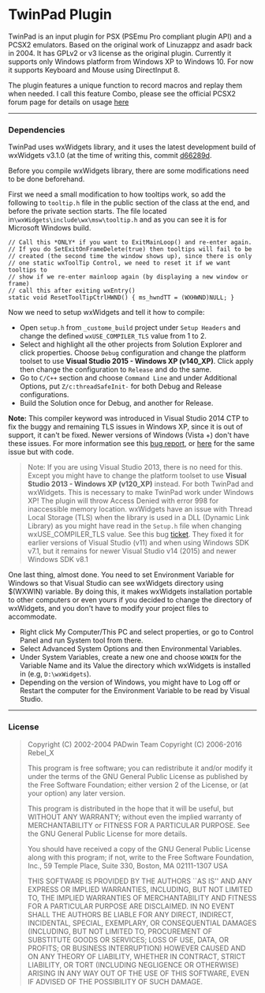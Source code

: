 TwinPad Plugin
=
TwinPad is an input plugin for PSX (PSEmu Pro compliant plugin API) and a PCSX2 emulators. Based on the original work of Linuzappz and asadr back in 2004. It has GPLv2 or v3 license as the original plugin. Currently it supports only Windows platform from Windows XP to Windows 10. For now it supports Keyboard and Mouse using DirectInput 8.

The plugin features a unique function to record macros and replay them when needed. I call this feature Combo, please see the official PCSX2 forum page for details on usage [here](http://forums.pcsx2.net/Thread-TwinPad-v0-9-2)

---
### Dependencies
TwinPad uses wxWidgets library, and it uses the latest development build of
wxWidgets v3.1.0 (at the time of writing this, commit [d66289d](https://github.com/wxWidgets/wxWidgets/commit/d66289dc9573533248e8dc6636fd77e8993c0083).

Before you compile wxWidgets library, there are some modifications need to
be done beforehand.

First we need a small modification to how tooltips work, so add the following
to `tooltip.h` file in the public section of the class at the end, and before the private section starts. The file located in`\wxWidgets\include\wx\msw\tooltip.h` and as you can see it is for Microsoft Windows build.
```
// Call this *ONLY* if you want to ExitMainLoop() and re-enter again.
// If you do SetExitOnFrameDelete(true) then tooltips will fail to be
// created (the second time the window shows up), since there is only
// one static wxToolTip Control, we need to reset it if we want tooltips to 
// show if we re-enter mainloop again (by displaying a new window or frame)
// call this after exiting wxEntry()
static void ResetToolTipCtrlHWND() { ms_hwndTT = (WXHWND)NULL; }
```
Now we need to setup wxWidgets and tell it how to compile:
- Open `setup.h` from `_custome_build` project under `Setup Headers` and change the defined `wxUSE_COMPILER_TLS` value from 1 to 2.
- Select and highlight all the other projects from Solution Explorer and click properties. Choose `Debug` configuration and change the platform toolset to use **Visual Studio 2015 - Windows XP (v140_XP)**. Click apply then change the configuration to `Release` and do the same.
- Go to `C/C++` section and choose `Command Line` and under Additional Options, put `Z/c:threadSafeInit-` for both Debug and Release configurations.
- Build the Solution once for Debug, and another for Release.

**Note:** This compiler keyword was introduced in Visual Studio 2014 CTP to fix the buggy and remaining TLS issues in Windows XP, since it is out of support, it can't be fixed. Newer versions of Windows (Vista +) don't have these issues. For more information see this [bug report](https://connect.microsoft.com/VisualStudio/feedback/details/1789709/visual-c-2015-runtime-broken-on-windows-server-2003-c-11-magic-statics), or [here](http://www.btday.com/access-violation-on-static-initialization/) for the same issue but with code.

> Note: If you are using Visual Studio 2013, there is no need for this. Except you might have to change the platform toolset to use **Visual Studio 2013 - Windows XP (v120_XP)** instead. For both TwinPad and wxWidgets. This is necessary to make TwinPad work under Windows XP! The plugin will throw Access Denied with error 998 for inaccessible memory location. wxWidgets have an issue with Thread Local Storage (TLS) when the library is used in a DLL (Dynamic Link Library) as you might have read in the `Setup.h` file when changing wxUSE_COMPILER_TLS value. See this bug [ticket](trac.wxwidgets.org/ticket/13116). They fixed it for earlier versions of Visual Studio (v11) and when using Windows SDK v7.1, but it remains for newer Visual Studio v14 (2015) and newer Windows SDK v8.1

One last thing, almost done. You need to set Environment Variable for Windows so that Visual Studio can see wxWidgets directory using $(WXWIN) variable. By doing this, it makes wxWidgets installation portable to other computers or even yours if you decided to change the directory of wxWidgets, and you don't have to modify your project files to accommodate.

- Right click My Computer/This PC and select properties, or go to Control Panel and run System tool from there.
- Select Advanced System Options and then Environmental Variables.
-  Under System Variables, create a new one and choose `WXWIN` for the Variable Name and its Value the directory which wxWidgets is installed in (e.g, `D:\wxWidgets`).
- Depending on the version of Windows, you might have to Log off or Restart the computer for the Environment Variable to be read by Visual Studio.

----
### License
> Copyright (C) 2002-2004  PADwin Team
> Copyright (C) 2006-2016 Rebel_X
> 
> This program is free software; you can redistribute it and/or modify
> it under the terms of the GNU General Public License as published by
> the Free Software Foundation; either version 2 of the License, or
> (at your option) any later version.
> 
> This program is distributed in the hope that it will be useful,
> but WITHOUT ANY WARRANTY; without even the implied warranty of
> MERCHANTABILITY or FITNESS FOR A PARTICULAR PURPOSE.  See the
> GNU General Public License for more details.
> 
> You should have received a copy of the GNU General Public License
> along with this program; if not, write to the Free Software 
> Foundation, Inc., 59 Temple Place, Suite 330, Boston, MA  02111-1307  USA
> 
> THIS SOFTWARE IS PROVIDED BY THE AUTHORS ``AS IS'' AND ANY 
> EXPRESS OR IMPLIED WARRANTIES, INCLUDING, BUT NOT LIMITED TO, THE 
> IMPLIED WARRANTIES OF MERCHANTABILITY AND FITNESS FOR
> A PARTICULAR PURPOSE ARE DISCLAIMED. IN NO EVENT SHALL THE 
> AUTHORS BE LIABLE FOR ANY DIRECT, INDIRECT, INCIDENTAL, SPECIAL, 
> EXEMPLARY, OR CONSEQUENTIAL DAMAGES (INCLUDING, BUT 
> NOT LIMITED TO, PROCUREMENT OF SUBSTITUTE GOODS OR SERVICES; 
> LOSS OF USE, DATA, OR PROFITS; OR BUSINESS INTERRUPTION) HOWEVER 
> CAUSED AND ON ANY THEORY OF LIABILITY, WHETHER IN CONTRACT, 
> STRICT LIABILITY, OR TORT (INCLUDING NEGLIGENCE OR OTHERWISE) 
> ARISING IN ANY WAY OUT OF THE USE OF THIS SOFTWARE, EVEN IF 
> ADVISED OF THE POSSIBILITY OF SUCH DAMAGE.
